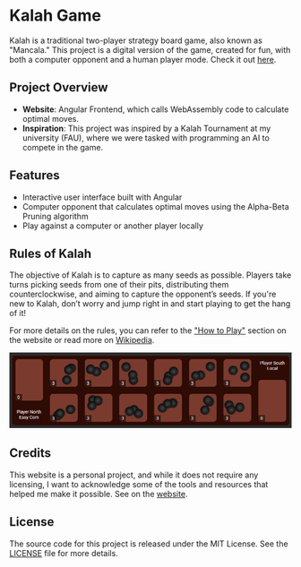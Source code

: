 # Kalah Game

Kalah is a traditional two-player strategy board game, also known as "Mancala." This project is a digital version of the game, created for fun, with both a computer opponent and a human player mode. Check it out [here](https://sungonogi.github.io/kalah/).

## Project Overview

- **Website**: Angular Frontend, which calls WebAssembly code to calculate optimal moves.
- **Inspiration**: This project was inspired by a Kalah Tournament at my university (FAU), where we were tasked with programming an AI to compete in the game.

## Features

- Interactive user interface built with Angular
- Computer opponent that calculates optimal moves using the Alpha-Beta Pruning algorithm
- Play against a computer or another player locally


## Rules of Kalah

The objective of Kalah is to capture as many seeds as possible. Players take turns picking seeds from one of their pits, distributing them counterclockwise, and aiming to capture the opponent’s seeds. If you're new to Kalah, don’t worry and jump right in and start playing to get the hang of it!

For more details on the rules, you can refer to the ["How to Play"](https://ingosternberg.github.io/kalah/tutorial) section on the website or read more on [Wikipedia](https://en.wikipedia.org/wiki/Kalah).

![alt text](assets/image-1.png)


## Credits

This website is a personal project, and while it does not require any licensing, I want to acknowledge some of the tools and resources that helped me make it possible. See on the [website](https://sungonogi.github.io/kalah/credits).


## License

The source code for this project is released under the MIT License. See the [LICENSE](LICENSE) file for more details.
